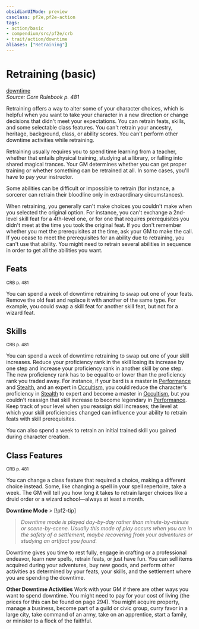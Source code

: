```yaml
---
obsidianUIMode: preview
cssclass: pf2e,pf2e-action
tags:
- action/basic
- compendium/src/pf2e/crb
- trait/action/downtime
aliases: ["Retraining"]
---
```

# Retraining (basic)
[downtime](downtime.md)  
*Source: Core Rulebook p. 481*  



Retraining offers a way to alter some of your character choices, which is helpful when you want to take your character in a new direction or change decisions that didn't meet your expectations. You can retrain feats, skills, and some selectable class features. You can't retrain your ancestry, heritage, background, class, or ability scores. You can't perform other downtime activities while retraining.

Retraining usually requires you to spend time learning from a teacher, whether that entails physical training, studying at a library, or falling into shared magical trances. Your GM determines whether you can get proper training or whether something can be retrained at all. In some cases, you'll have to pay your instructor.

Some abilities can be difficult or impossible to retrain (for instance, a sorcerer can retrain their bloodline only in extraordinary circumstances).

When retraining, you generally can't make choices you couldn't make when you selected the original option. For instance, you can't exchange a 2nd-level skill feat for a 4th-level one, or for one that requires prerequisites you didn't meet at the time you took the original feat. If you don't remember whether you met the prerequisites at the time, ask your GM to make the call. If you cease to meet the prerequisites for an ability due to retraining, you can't use that ability. You might need to retrain several abilities in sequence in order to get all the abilities you want.

## Feats
<sup>CRB p. 481</sup>

You can spend a week of downtime retraining to swap out one of your feats. Remove the old feat and replace it with another of the same type. For example, you could swap a skill feat for another skill feat, but not for a wizard feat.

## Skills
<sup>CRB p. 481</sup>

You can spend a week of downtime retraining to swap out one of your skill increases. Reduce your proficiency rank in the skill losing its increase by one step and increase your proficiency rank in another skill by one step. The new proficiency rank has to be equal to or lower than the proficiency rank you traded away. For instance, if your bard is a master in [Performance](../../compendium/skills.md#Performance) and [Stealth](../../compendium/skills.md#Stealth), and an expert in [Occultism](../../compendium/skills.md#Occultism), you could reduce the character's proficiency in [Stealth](../../compendium/skills.md#Stealth) to expert and become a master in [Occultism](../../compendium/skills.md#Occultism), but you couldn't reassign that skill increase to become legendary in [Performance](../../compendium/skills.md#Performance). Keep track of your level when you reassign skill increases; the level at which your skill proficiencies changed can influence your ability to retrain feats with skill prerequisites.

You can also spend a week to retrain an initial trained skill you gained during character creation.

## Class Features
<sup>CRB p. 481</sup>

You can change a class feature that required a choice, making a different choice instead. Some, like changing a spell in your spell repertoire, take a week. The GM will tell you how long it takes to retrain larger choices like a druid order or a wizard school—always at least a month.

**Downtime Mode** > [!pf2-tip] 
> 
> _Downtime mode is played day-by-day rather than minute-by-minute or scene-by-scene. Usually this mode of play occurs when you are in the safety of a settlement, maybe recovering from your adventures or studying an artifact you found._

Downtime gives you time to rest fully, engage in crafting or a professional endeavor, learn new spells, retrain feats, or just have fun. You can sell items acquired during your adventures, buy new goods, and perform other activities as determined by your feats, your skills, and the settlement where you are spending the downtime.

**Other Downtime Activities** Work with your GM if there are other ways you want to spend downtime. You might need to pay for your cost of living (the prices for this can be found on page 294). You might acquire property, manage a business, become part of a guild or civic group, curry favor in a large city, take command of an army, take on an apprentice, start a family, or minister to a flock of the faithful.